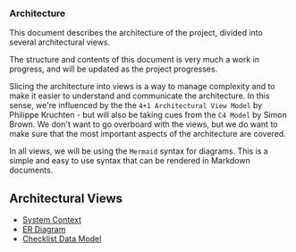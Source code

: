 ### Architecture

This document describes the architecture of the project, divided into several architectural views.

The structure and contents of this document is very much a work in progress, and will be updated as the project progresses.

Slicing the architecture into views is a way to manage complexity and to make it easier to understand and communicate the architecture. In this sense, we're influenced by the the `4+1 Architectural View Model` by Philippe Kruchten - but will also be taking cues from the `C4 Model` by Simon Brown. We don't want to go overboard with the views, but we do want to make sure that the most important aspects of the architecture are covered.

In all views, we will be using the `Mermaid` syntax for diagrams. This is a simple and easy to use syntax that can be rendered in Markdown documents.

## Architectural Views

- [System Context](system_context.md)
- [ER Diagram](er_diagram.md)
- [Checklist Data Model](checklist_data_model.md)
